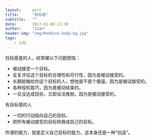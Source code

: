 ```yaml
---
layout:     post
title:      "目标感"
subtitle:   ""
date:       2017-01-08 21:30
author:     "Isan"
header-img: "img/Reddish-body-bg.jpg"
tags:
    - 认知
---
```



目标感差的人，经常被以下问题困恼：

- 被动接受一个目标。
- 反复评估这个目标的合理性和可行性，因为是被动接受的。
- 长期抵触给你这个目标的人，想他是不是个傻逼，因为是被动接受的。
- 各种投机取巧，因为是被动结束的。
- 一旦没达成目标，立即设法推脱，因为是被动接受的。


有目标感的人 

- 一切的行动指向自己的目标。
- 把所有被动接受的目标转换成自己的目标。


所谓的能力，就是定义自己目标的能力。这本身还是一种“创造”。

